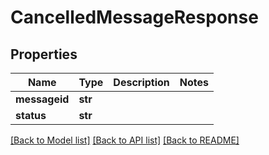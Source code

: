 # CancelledMessageResponse

## Properties
Name | Type | Description | Notes
------------ | ------------- | ------------- | -------------
**messageid** | **str** |  | 
**status** | **str** |  | 

[[Back to Model list]](../README.md#documentation-for-models) [[Back to API list]](../README.md#documentation-for-api-endpoints) [[Back to README]](../README.md)

